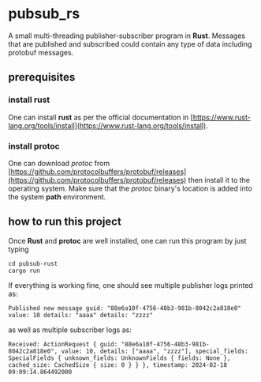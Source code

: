 # pubsub_rs
A small multi-threading publisher-subscriber program in **Rust**. Messages that are published and subscribed could contain any type of data including protobuf messages.

## prerequisites

### install rust
One can install **rust** as per the official documentation in [https://www.rust-lang.org/tools/install](https://www.rust-lang.org/tools/install).

### install protoc

One can download *protoc* from [https://github.com/protocolbuffers/protobuf/releases](https://github.com/protocolbuffers/protobuf/releases) then install it to the operating system. Make sure that the *protoc* binary's location is added into the system **path** environment.

## how to run this project
Once **Rust** and **protoc** are well installed, one can run this program by just typing

```
cd pubsub-rust
cargo run
```

If everything is working fine, one should see multiple publisher logs printed as:

```
Published new message guid: "88e6a10f-4756-48b3-981b-8042c2a818e0" value: 10 details: "aaaa" details: "zzzz"
```

as well as multiple subscriber logs as:

```
Received: ActionRequest { guid: "88e6a10f-4756-48b3-981b-8042c2a818e0", value: 10, details: ["aaaa", "zzzz"], special_fields: SpecialFields { unknown_fields: UnknownFields { fields: None }, cached_size: CachedSize { size: 0 } } }, timestamp: 2024-02-18 09:09:14.864492000
```